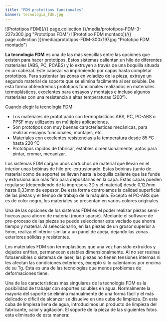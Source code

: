 ```yaml
---
title: "FDM prototipos funcionales"
banner: tecnologia_fdm.jpg
---
```

![Prototipos FDM](/{{ page.collection }}/media/prototipos-FDM-3-227x300.jpg "Prototipos FDM")
![Prototipo FDM montado](/{{ page.collection }}/media/prototipos-FDM-300x197.jpg "Prototipo FDM montado")

**La tecnología FDM** es una de las más sencillas entre las opciones que existen para hacer prototipos. Estos sistemas calientan un hilo de diferentes materiales (ABS, PC, PCABS) y lo extruyen a través de una boquilla situada en un cabezal. Este cabezal va imprimiendo por capas hasta completar prototipos. Para sustentar las zonas en voladizo de la pieza, extruye un segundo material de soporte que se elimina facilmente al ser soluble. De esta forma obtendremos prototipos funcionales realizados en materiales termoplásticos, excelentes para ensayos y montajes e incluso algunos materiales con una resistencia a altas temperaturas (200º).

Cuando elegir la tecnología FDM:

- Los materiales de prototipado son termoplásticos ABS, PC, PC-ABS o PPSF muy utilizados en múltiples aplicaciones.
- Son prototipos con muy buenas caracteríasticas mecánicas, para realizar ensayos funcionales, montajes, etc.
- Materiales con excelentes resistencias a la temperatura desde 85 ºC hasta 220 ºC
- Prototipos rápidos de fabricar, estables dimensionalmente, aptos para pintar, cromar, mecanizar.

Los sistemas FDM cargan unos cartuchos de material que llevan en el interior unas bobinas de hilo pre-extrusionado. Estas bobinas (tanto de material como de soporte) se llevan hasta la boquilla caliente que las funde y extrusiona aún más fino para depositarlas en la capa. Estas capas pueden regularse (dependiendo de la impresora 3D y el material) desde 0,127mm hasta 0,33mm de espesor. De esta forma controlamos la calidad superficial de las piezas y el tiempo de trabajo de la máquina. Excepto el PC-ABS que es de color negro, los materiales se presentan en varios colores originales.

Una de las opciones de los sistemas FDM es el poder realizar piezas semi-huecas para ahorro de material (modo sparse). Mediante el software de pre-proceso de las piezas se puede seleccionar este vaciado que ahorra tiempo y material. Al seleccionarlo, en las piezas de un grosor superior a 5mm, realiza el interior similar a un panel de abeja, dejando las zonas exteriores sólidas y resistentes.

Los materiales FDM son termoplásticos que una vez han sido extruidos y dejados enfrian, permanecen estables dimensionalmente. Al no ser resinas fotosensibles o sistemas de láser, las piezas no tienen tensiones internas ni les afectan las condiciones exteriores, excepto si lo calentamos por encima de su Tg. Esta es una de las tecnologías que menos problemas de deformaciones tiene.

Una de las características más singulares de la tecnología FDM es la posibilidad de trabajar con soportes solubles en agua. Normalmente la mayoria del soporte se elimina manualmente de una forma fácil y el más delicado o dificil de alcanzar se disuelve en una cuba de limpieza. En esta cuba de limpieza llena de agua, introducimos un producto de limpieza del fabricante, calor y agitación. El soporte de la pieza de las siguientes fotos esta eliminado de esta manera:
